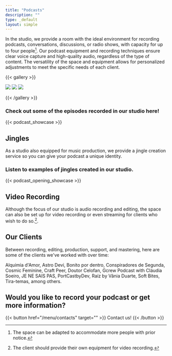 ```yaml
---
title: "Podcasts"
description: ""
type: _default
layout: simple
---
```



In the studio, we provide a room with the ideal environment for recording podcasts, conversations, discussions, or radio shows, with capacity for up to four people[^1]. Our podcast equipment and recording techniques ensure clear voice capture and high-quality audio, regardless of the type of content. The versatility of the space and equipment allows for personalized adjustments to meet the specific needs of each client.

[^1]:The space can be adapted to accommodate more people with prior notice.

{{< gallery >}}

  <img src="/photos/jnsp.webp" class="grid-w33" />
  <img src="/photos/jardim.jpg" class="grid-w33" />
  <img src="/photos/jnsp2.webp" class="grid-w33" />  

{{< /gallery >}}


### Check out some of the episodes recorded in our studio here!
{{< podcast_showcase >}}

## Jingles

As a studio also equipped for music production, we provide a jingle creation service so you can give your podcast a unique identity.

### Listen to examples of jingles created in our studio.
{{< podcast_opening_showcase >}}

## Video Recording

Although the focus of our studio is audio recording and editing, the space can also be set up for video recording or even streaming for clients who wish to do so.[^2].

[^2]: The client should provide their own equipment for video recording.

## Our Clients

Between recording, editing, production, support, and mastering, here are some of the clients we've worked with over time:

Alquimia d'Amor, Astro Devi, Bonito por dentro, Conspiradores de Segunda, Cosmic Feminine, Craft Peer, Doutor Celofan, Gcrew Podcast with Cláudia Soeiro, JE NE SAIS PAS, PortCastbyDev, Raíz by Vânia Duarte, Soft Bites, Tira-temas, among others.

## Would you like to record your podcast or get more information?

{{< button href="/menu/contacts" target="" >}}
Contact us!
{{< /button >}}

